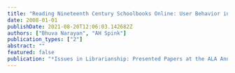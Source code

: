 ```yaml
---
title: "Reading Nineteenth Century Schoolbooks Online: User Behavior in a Digitized Special Collection"
date: 2008-01-01
publishDate: 2021-08-20T12:06:03.142682Z
authors: ["Bhuva Narayan", "AH Spink"]
publication_types: ["2"]
abstract: ""
featured: false
publication: "*Issues in Librarianship: Presented Papers at the ALA Annual Conference*"
---
```


